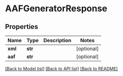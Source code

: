 # AAFGeneratorResponse

## Properties
Name | Type | Description | Notes
------------ | ------------- | ------------- | -------------
**xml** | **str** |  | [optional] 
**aaf** | **str** |  | [optional] 

[[Back to Model list]](../README.md#documentation-for-models) [[Back to API list]](../README.md#documentation-for-api-endpoints) [[Back to README]](../README.md)



